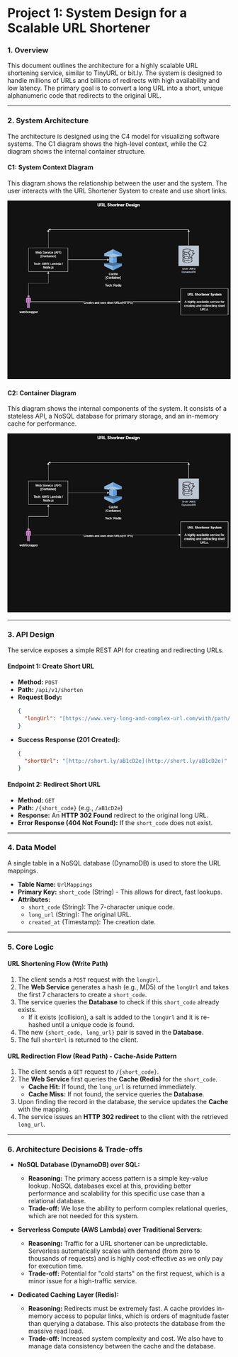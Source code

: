 # Project 1: System Design for a Scalable URL Shortener

### **1. Overview**

This document outlines the architecture for a highly scalable URL shortening service, similar to TinyURL or bit.ly. The system is designed to handle millions of URLs and billions of redirects with high availability and low latency. The primary goal is to convert a long URL into a short, unique alphanumeric code that redirects to the original URL.

---

### **2. System Architecture**

The architecture is designed using the C4 model for visualizing software systems. The C1 diagram shows the high-level context, while the C2 diagram shows the internal container structure.

#### **C1: System Context Diagram**

This diagram shows the relationship between the user and the system. The user interacts with the URL Shortener System to create and use short links.


![First Image](./Diagrams/c1-context.png)

#### **C2: Container Diagram**

This diagram shows the internal components of the system. It consists of a stateless API, a NoSQL database for primary storage, and an in-memory cache for performance.


![Second Image](./Diagrams/c2-container.png)

---

### **3. API Design**

The service exposes a simple REST API for creating and redirecting URLs.

#### **Endpoint 1: Create Short URL**
* **Method:** `POST`
* **Path:** `/api/v1/shorten`
* **Request Body:**
    ```json
    {
      "longUrl": "[https://www.very-long-and-complex-url.com/with/path/and/params](https://www.very-long-and-complex-url.com/with/path/and/params)"
    }
    ```
* **Success Response (201 Created):**
    ```json
    {
      "shortUrl": "[http://short.ly/aB1cD2e](http://short.ly/aB1cD2e)"
    }
    ```

#### **Endpoint 2: Redirect Short URL**
* **Method:** `GET`
* **Path:** `/{short_code}` (e.g., `/aB1cD2e`)
* **Response:** An **HTTP 302 Found** redirect to the original long URL.
* **Error Response (404 Not Found):** If the `short_code` does not exist.

---

### **4. Data Model**

A single table in a NoSQL database (DynamoDB) is used to store the URL mappings.

* **Table Name:** `UrlMappings`
* **Primary Key:** `short_code` (String) - This allows for direct, fast lookups.
* **Attributes:**
    * `short_code` (String): The 7-character unique code.
    * `long_url` (String): The original URL.
    * `created_at` (Timestamp): The creation date.

---

### **5. Core Logic**

#### **URL Shortening Flow (Write Path)**
1.  The client sends a `POST` request with the `longUrl`.
2.  The **Web Service** generates a hash (e.g., MD5) of the `longUrl` and takes the first 7 characters to create a `short_code`.
3.  The service queries the **Database** to check if this `short_code` already exists.
    * If it exists (collision), a salt is added to the `longUrl` and it is re-hashed until a unique code is found.
4.  The new `{short_code, long_url}` pair is saved in the **Database**.
5.  The full `shortUrl` is returned to the client.

#### **URL Redirection Flow (Read Path) - Cache-Aside Pattern**
1.  The client sends a `GET` request to `/{short_code}`.
2.  The **Web Service** first queries the **Cache (Redis)** for the `short_code`.
    * **Cache Hit:** If found, the `long_url` is returned immediately.
    * **Cache Miss:** If not found, the service queries the **Database**.
3.  Upon finding the record in the database, the service updates the **Cache** with the mapping.
4.  The service issues an **HTTP 302 redirect** to the client with the retrieved `long_url`.

---

### **6. Architecture Decisions & Trade-offs**

* **NoSQL Database (DynamoDB) over SQL:**
    * **Reasoning:** The primary access pattern is a simple key-value lookup. NoSQL databases excel at this, providing better performance and scalability for this specific use case than a relational database.
    * **Trade-off:** We lose the ability to perform complex relational queries, which are not needed for this system.

* **Serverless Compute (AWS Lambda) over Traditional Servers:**
    * **Reasoning:** Traffic for a URL shortener can be unpredictable. Serverless automatically scales with demand (from zero to thousands of requests) and is highly cost-effective as we only pay for execution time.
    * **Trade-off:** Potential for "cold starts" on the first request, which is a minor issue for a high-traffic service.

* **Dedicated Caching Layer (Redis):**
    * **Reasoning:** Redirects must be extremely fast. A cache provides in-memory access to popular links, which is orders of magnitude faster than querying a database. This also protects the database from the massive read load.
    * **Trade-off:** Increased system complexity and cost. We also have to manage data consistency between the cache and the database.
